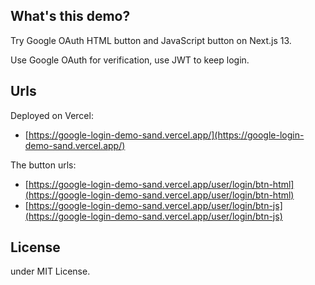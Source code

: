 
## What's this demo?

Try Google OAuth HTML button and JavaScript button on Next.js 13.

Use Google OAuth for verification, use JWT to keep login.

## Urls

Deployed on Vercel:
- [https://google-login-demo-sand.vercel.app/](https://google-login-demo-sand.vercel.app/)

The button urls:
- [https://google-login-demo-sand.vercel.app/user/login/btn-html](https://google-login-demo-sand.vercel.app/user/login/btn-html)
- [https://google-login-demo-sand.vercel.app/user/login/btn-js](https://google-login-demo-sand.vercel.app/user/login/btn-js)

## License

under MIT License.